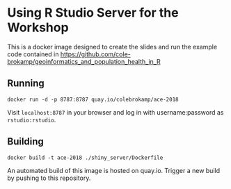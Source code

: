 # Using R Studio Server for the Workshop

This is a docker image designed to create the slides and run the example code contained in https://github.com/cole-brokamp/geoinformatics_and_population_health_in_R

## Running

```
docker run -d -p 8787:8787 quay.io/colebrokamp/ace-2018
```

Visit `localhost:8787` in your browser and log in with username:password as `rstudio:rstudio`.

## Building

```
docker build -t ace-2018 ./shiny_server/Dockerfile
```

An automated build of this image is hosted on quay.io.  Trigger a new build by pushing to this repository.
